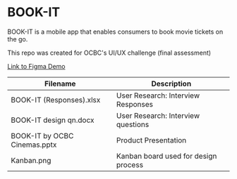 # BOOK-IT
BOOK-IT is a mobile app that enables consumers to book movie tickets on the go.

This repo was created for OCBC's UI/UX challenge (final assessment)

[Link to Figma Demo](https://www.figma.com/proto/yrxmhWjEtuPiu4lwg674oW/BOOK-IT?page-id=0%3A1&node-id=15%3A572&viewport=241%2C48%2C1.03&scaling=scale-down&starting-point-node-id=33%3A885)

|  Filename                     |  Description                          |
|-------------------------------|---------------------------------------|
|  BOOK-IT (Responses).xlsx     |  User Research: Interview Responses   |
|  BOOK-IT design qn.docx       |  User Research: Interview questions   |
|  BOOK-IT by OCBC Cinemas.pptx |  Product Presentation                 |
|  Kanban.png                   |  Kanban board used for design process |
